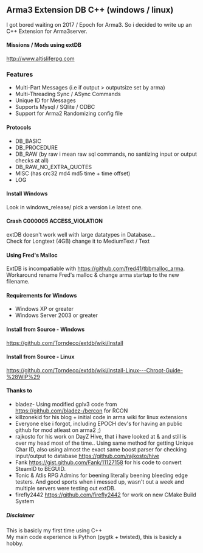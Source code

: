 ## Arma3 Extension DB  C++ (windows / linux)

I got bored waiting on 2017 / Epoch for Arma3.
So i decided to write up an C++ Extension for Arma3server.


#### Missions / Mods using extDB
http://www.altisliferpg.com  


### Features

 - Multi-Part Messages (i.e if output > outputsize set by arma)
 - Multi-Threading Sync / ASync Commands
 - Unique ID for Messages
 - Supports Mysql / SQlite / ODBC
 - Support for Arma2 Randomizing config file


#### Protocols

 - DB_BASIC
 - DB_PROCEDURE
 - DB_RAW (by raw i mean raw sql commands, no santizing input or output checks at all)
 - DB_RAW_NO_EXTRA_QUOTES
 - MISC (has crc32 md4 md5 time + time offset)
 - LOG


#### Install Windows
Look in windows_release/ pick a version i.e latest one.  

#### Crash C000005 ACCESS_VIOLATION
extDB doesn't work well with large datatypes in Database...  
   Check for Longtext (4GB) change it to MediumText / Text
 
#### Using Fred's Malloc
ExtDB is incompatiable with https://github.com/fred41/tbbmalloc_arma.  
   Workaround rename Fred's malloc & change arma startup to the new filename.  

#### Requirements for Windows

 - Windows XP or greater
 - Windows Server 2003 or greater

#### Install from Source - Windows
https://github.com/Torndeco/extdb/wiki/Install

#### Install from Source - Linux
https://github.com/Torndeco/extdb/wiki/Install-Linux---Chroot-Guide-%28WIP%29


#### Thanks to

 - bladez- Using modified gplv3 code from https://github.com/bladez-/bercon for RCON
 - killzonekid for his blog + initial code in arma wiki for linux extensions
 - Everyone else i forgot, including EPOCH dev's for having an public github for mod atleast on arma2 ;)
 - rajkosto for his work on DayZ Hive, that i have looked at & and still is over my head most of the time..   Using same method for getting Unique Char ID, also using almost the exact same boost parser for checking input/output to database   https://github.com/rajkosto/hive
 - Fank https://gist.github.com/Fank/11127158 for his code to convert SteamID to BEGUID.
 - Tonic & Atlis RPG Admins for beening literally beening bleeding edge testers. And good sports when i messed up, wasn't out a week and multiple servers were testing out extDB.
 - firefly2442 https://github.com/firefly2442 for work on new CMake Build System


##### Disclaimer
This is basicly my first time using C++  
My main code experience is Python (pygtk + twisted), this is basicly a hobby.
